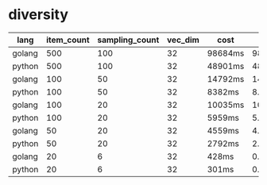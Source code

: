 # diversity


| lang | item_count | sampling_count | vec_dim | cost | avg |
| ---- | ---- | ---- | ---- | ---- | ---- | 
| golang | 500 | 100 | 32 | 98684ms | 98.684ms |
| python | 500 | 100 | 32 | 48901ms | 48.901ms |
| golang | 100 | 50 | 32 | 14792ms | 14.792ms |
| python | 100 | 50 | 32 | 8382ms | 8.382ms |
| golang | 100 | 20 | 32 | 10035ms | 10.035ms |
| python | 100 | 20 | 32 | 5959ms | 5.959ms |
| golang | 50 | 20 | 32 | 4559ms | 4.559ms |
| python | 50 | 20 | 32 | 2792ms | 2.792ms |
| golang | 20 | 6 | 32 | 428ms | 0.428ms|
| python | 20 | 6 | 32 | 301ms | 0.301ms|





